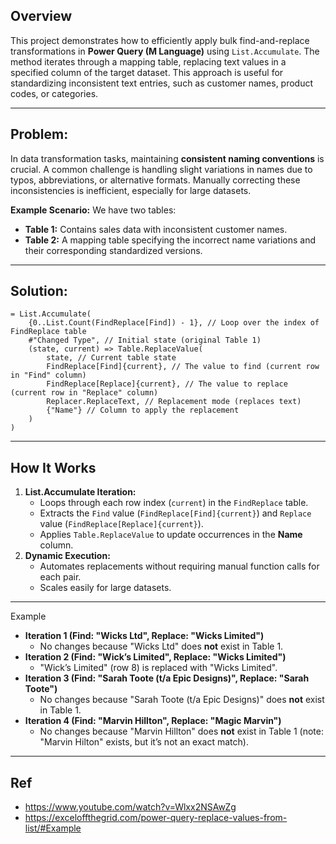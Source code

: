 ## **Overview**

This project demonstrates how to efficiently apply bulk find-and-replace transformations in **Power Query (M Language)** using `List.Accumulate`. The method iterates through a mapping table, replacing text values in a specified column of the target dataset. This approach is useful for standardizing inconsistent text entries, such as customer names, product codes, or categories.

---
## **Problem:**

In data transformation tasks, maintaining **consistent naming conventions** is crucial. A common challenge is handling slight variations in names due to typos, abbreviations, or alternative formats. Manually correcting these inconsistencies is inefficient, especially for large datasets.

**Example Scenario:** We have two tables:
- **Table 1:** Contains sales data with inconsistent customer names.
- **Table 2:** A mapping table specifying the incorrect name variations and their corresponding standardized versions.
---
## **Solution:**

```
= List.Accumulate(
    {0..List.Count(FindReplace[Find]) - 1}, // Loop over the index of FindReplace table 
    #"Changed Type", // Initial state (original Table 1)
    (state, current) => Table.ReplaceValue( 
        state, // Current table state
        FindReplace[Find]{current}, // The value to find (current row in "Find" column)
        FindReplace[Replace]{current}, // The value to replace (current row in "Replace" column)
        Replacer.ReplaceText, // Replacement mode (replaces text)
        {"Name"} // Column to apply the replacement
    )
)

```
---
## **How It Works**

1. **List.Accumulate Iteration:**
    - Loops through each row index (`current`) in the `FindReplace` table.
    - Extracts the `Find` value (`FindReplace[Find]{current}`) and `Replace` value (`FindReplace[Replace]{current}`).
    - Applies `Table.ReplaceValue` to update occurrences in the **Name** column.
2. **Dynamic Execution:**
    - Automates replacements without requiring manual function calls for each pair.
    - Scales easily for large datasets.
---
Example
- **Iteration 1 (Find: "Wicks Ltd", Replace: "Wicks Limited")**
	- No changes because "Wicks Ltd" does **not** exist in Table 1.
- **Iteration 2 (Find: "Wick’s Limited", Replace: "Wicks Limited")**
	- "Wick’s Limited" (row 8) is replaced with "Wicks Limited".
- **Iteration 3 (Find: "Sarah Toote (t/a Epic Designs)", Replace: "Sarah Toote")**
	- No changes because "Sarah Toote (t/a Epic Designs)" does **not** exist in Table 1.
- **Iteration 4 (Find: "Marvin Hillton", Replace: "Magic Marvin")**
	- No changes because "Marvin Hillton" does **not** exist in Table 1 (note: "Marvin Hilton" exists, but it’s not an exact match).

---
## **Ref**
- https://www.youtube.com/watch?v=Wlxx2NSAwZg
- https://exceloffthegrid.com/power-query-replace-values-from-list/#Example
